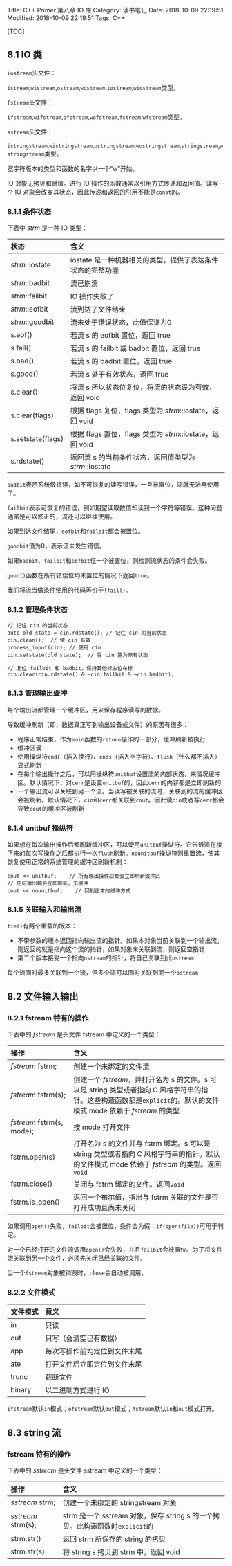 Title: C++ Primer 第八章 IO 库
Category: 读书笔记
Date: 2018-10-09 22:19:51
Modified: 2018-10-09 22:19:51
Tags: C++

[TOC]

## 8.1 IO 类

`iostream`头文件：

`istream`,`wistream`,`ostream`,`wostream`,`iostream`,`wiostream`类型。

`fstream`头文件：

`ifstream`,`wifstream`,`ofstream`,`wofstream`,`fstream`,`wfstream`类型。

`sstream`头文件：

`istringstream`,`wistringstream`,`ostringstream`,`wostringstream`,`stringstream`,`wstringstream`类型。

宽字符版本的类型和函数的名字以一个“w”开始。

IO 对象无拷贝和赋值。进行 IO 操作的函数通常以引用方式传递和返回值。读写一个 IO 对象会改变其状态，因此传递和返回的引用不能是`const`的。

### 8.1.1 条件状态

下表中 *strm* 是一种 IO 类型：

| 状态 | 含义 |
| :------------- | :------------- |
| *strm*::iostate | iostate 是一种机器相关的类型，提供了表达条件状态的完整功能 |
| *strm*::badbit | 流已崩溃 |
| *strm*::failbit | IO 操作失败了 |
| *strm*::eofbit | 流到达了文件结束 |
| *strm*::goodbit | 流未处于错误状态，此值保证为0 |
| s.eof() | 若流 s 的 eofbit 置位，返回 true |
| s.fail() | 若流 s 的 failbit 或 badbit 置位，返回 true |
| s.bad() | 若流 s 的 badbit 置位，返回 true |
| s.good() | 若流 s 处于有效状态，返回 true |
| s.clear() | 将流 s 所以状态位复位，将流的状态设为有效，返回 void |
| s.clear(flags) | 根据 flags 复位，flags 类型为 *strm*::iostate，返回 void |
| s.setstate(flags) | 根据 flags 置位，flags 类型为 *strm*::iostate，返回 void |
| s.rdstate() | 返回流 s 的当前条件状态，返回值类型为 *strm*::iostate |

`badbit`表示系统级错误，如不可恢复的读写错误，一旦被置位，流就无法再使用了。

`failbit`表示可恢复的错误，例如期望读取数值却读到一个字符等错误。这种问题通常是可以修正的，流还可以继续使用。

如果到达文件结尾，`eofbit`和`failbit`都会被置位。

`goodbit`值为0，表示流未发生错误。

如果`badbit`、`failbit`和`eofbit`任一个被置位，则检测流状态的条件会失败。

`good()`函数在所有错误位均未置位的情况下返回`true`。

我们将流当做条件使用的代码等价于`!fail()`。

### 8.1.2 管理条件状态

```
// 记住 cin 的当前状态
auto old_state = cin.rdstate(); // 记住 cin 的当前状态
cin.clean();  // 使 cin 有效
process_input(cin); // 使用 cin
cin.setstate(old_state);  // 将 cin 置为原有状态
```

```
// 复位 failbit 和 badbit，保持其他标志位布标
cin.clear(cin.rdstate() & ~cin.failbit & ~cin.badbit);
```

### 8.1.3 管理输出缓冲

每个输出流都管理一个缓冲区，用来保存程序读写的数据。

导致缓冲刷新（即，数据真正写到输出设备或文件）的原因有很多：

- 程序正常结束，作为`main`函数的`return`操作的一部分，缓冲刷新被执行
- 缓冲区满
- 使用操纵符`endl`（插入换行）、`ends`（插入空字符）、`flush`（什么都不插入）显式刷新
- 在每个输出操作之后，可以用操纵符`unitbuf`设置流的内部状态，来情况缓冲区。默认情况下，对`cerr`是设置`unitbuf`的，因此`cerr`的内容都是立即刷新的
- 一个输出流可以关联到另一个流。当读写被关联的流时，关联到的流的缓冲区会被刷新。默认情况下，`cin`和`cerr`都关联到`cout`。因此读`cin`或者写`cerr`都会导致`cout`的缓冲区被刷新

### 8.1.4 unitbuf 操纵符

如果想在每次输出操作后都刷新缓冲区，可以使用`unitbuf`操纵符。它告诉流在接下来的每次写操作之后都执行一次`flush`刷新。`nounitbuf`操纵符则重置流，使其恢复使用正常的系统管理的缓冲区刷新机制：

```
cout << unitbuf;    // 所有输出操作后都会立即刷新缓冲区
// 任何输出都会立即刷新，无缓冲
cout << nounitbuf;    // 回到正常的缓冲方式
```

### 8.1.5 关联输入和输出流

`tie()`有两个重载的版本：

- 不带参数的版本返回指向输出流的指针。如果本对象当前关联到一个输出流，则返回的就是指向这个流的指针，如果对象未关联到流，则返回空指针
- 第二个版本接受一个指向`ostream`的指针，将自己关联到此`ostream`

每个流同时最多关联到一个流，但多个流可以同时关联到同一个`ostream`

## 8.2 文件输入输出

### 8.2.1 fstream 特有的操作

下表中的 *fstream* 是头文件 fstream 中定义的一个类型：

| 操作 | 含义 |
| :------------- | :------------- |
| *fstream* fstrm; | 创建一个未绑定的文件流 |
| *fstream* fstrm(s); | 创建一个 *fstream*，并打开名为 s 的文件。s 可以是 string 类型或者指向 C 风格字符串的指针。这些构造函数都是`explicit`的。默认的文件模式 mode 依赖于 *fstream* 的类型 |
| *fstream* fstrm(s, mode); | 按 mode 打开文件 |
| fstrm.open(s) | 打开名为 s 的文件并与 fstrm 绑定。s 可以是 string 类型或者指向 C 风格字符串的指针。默认的文件模式 mode 依赖于 *fstream* 的类型。返回`void` |
| fstrm.close() | 关闭与 fstrm 绑定的文件。返回`void` |
| fstrm.is_open() | 返回一个布尔值，指出与 fstrm 关联的文件是否打开成功且尚未关闭 |

如果调用`open()`失败，`failbit`会被置位，条件会为假：`if(open(file))`可用于判定。

对一个已经打开的文件流调用`open()`会失败，并且`failbit`会被置位。为了将文件流关联到另一个文件，必须先关闭已经关联的文件。

当一个`fstream`对象被销毁时，`close`会自动被调用。

### 8.2.2 文件模式

| 文件模式 | 意义 |
| :------------- | :------------- |
| in | 只读 |
| out | 只写（会清空已有数据） |
| app | 每次写操作前均定位到文件末尾|
| ate | 打开文件后立即定位到文件末尾|
| trunc | 截断文件|
| binary | 以二进制方式进行 IO|

`ifstream`默认`in`模式；`ofstream`默认`out`模式；`fstream`默认`in`和`out`模式打开。

## 8.3 string 流

### fstream 特有的操作

下表中的 *sstream* 是头文件 sstream 中定义的一个类型：

| 操作 | 含义 |
| :------------- | :------------- |
| *sstream* strm; | 创建一个未绑定的 stringstream 对象|
| *sstream* strm(s); | strm 是一个 sstream 对象，保存 string s 的一个拷贝。此构造函数时`explicit`的|
| strm.str() | 返回 strm 所保存的 string 的拷贝 |
| strm.str(s)| 将 string s 拷贝到 strm 中，返回 void|
